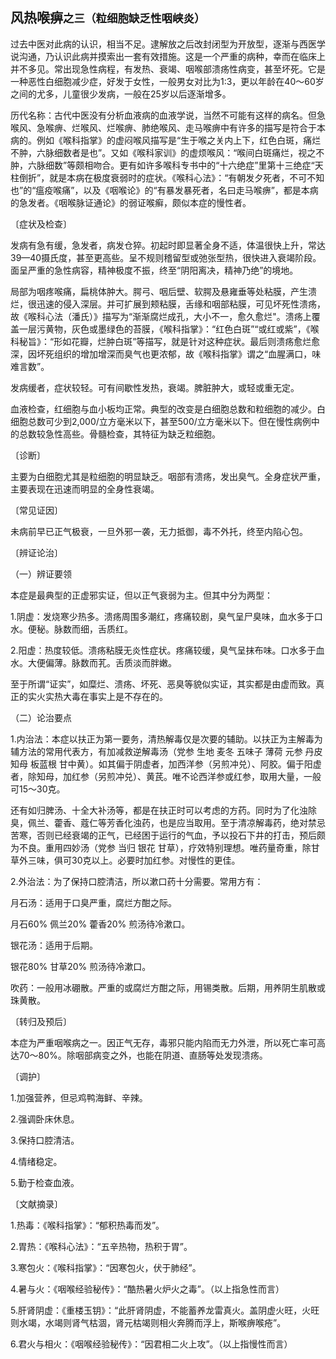 ## 风热喉痹<small>之三（粒细胞缺乏性咽峡炎）</small>

过去中医对此病的认识，相当不足。逮解放之后改封闭型为开放型，逐渐与西医学说沟通，乃认识此病并摸索出一套有效措施。这是一个严重的病种，幸而在临床上并不多见。常出现急性病程，有发热、衰竭、咽喉部溃疡性病变，甚至坏死。它是一种恶性白细胞减少症，好发于女性，一般男女对比为1:3，更以年龄在40〜60岁之间的尤多，儿童很少发病，一般在25岁以后逐渐增多。

历代名称：古代中医没有分析血液病的血液学说，当然不可能有这样的病名。但急喉风、急喉痹、烂喉风、烂喉痹、肺绝喉风、走马喉痹中有许多的描写是符合于本病的。例如《喉科指掌》的虚闷喉风描写是“生于喉之关内上下，红色白斑，痛烂不肿，六脉细数者是也”。又如《喉科家训》的虚烦喉风：“喉间白斑痛烂，视之不肿，六脉细数”等颇相吻合。更有如许多喉科专书中的“十六绝症”里第十三绝症“天柱倒折”，就是本病在极度衰弱时的症状。《喉科心法》：“有朝发夕死者，不可不知也”的“瘟疫喉痛”，以及《咽喉论》的“有暴发暴死者，名曰走马喉痹”，都是本病的急发者。《咽喉脉证通论》的弱证喉癣，颇似本症的慢性者。

〔症状及检查〕

发病有急有缓，急发者，病发仓猝。初起时即显著全身不适，体温很快上升，常达39—40摄氏度，甚至更高些。呈不规则稽留型或弛张型热，很快进入衰竭阶段。面呈严重的急性病容，精神极度不振，终至“阴阳离决，精神乃绝”的境地。

局部为咽疼喉痛，扁桃体肿大。腭弓、咽后壁、软腭及悬雍垂等处粘膜，产生溃烂，很迅速的侵入深层。并可扩展到颊粘膜，舌缘和咽部粘膜，可见坏死性溃疡，故《喉科心法（潘氏）》描写为“渐渐腐烂成孔，大小不一，愈久愈烂"。溃疡上覆盖一层污黄物，灰色或墨绿色的苔膜，《喉科指掌》：“红色白斑”“或红或紫”，《喉科秘旨》：“形如花瓣，烂肿白斑”等描写，就是针对这种症状。最后则溃疡愈烂愈深，因坏死组织的增加增深而臭气也更浓郁，故《喉科指掌》谓之“血腥满口，味难言数”。

发病缓者，症状较轻。可有间歇性发热，衰竭。脾脏肿大，或轻或重无定。

血液检查，红细胞与血小板均正常。典型的改变是白细胞总数和粒细胞的减少。白细胞总数可少到2,000/立方毫米以下，甚至500/立方毫米以下。但在慢性病例中的总数较急性高些。骨髓检查，其特征为缺乏粒细胞。

〔诊断〕

主要为白细胞尤其是粒细胞的明显缺乏。咽部有溃疡，发出臭气。全身症状严重，主要表现在迅速而明显的全身性衰竭。

〔常见证因〕

未病前早已正气极衰，一旦外邪一袭，无力抵御，毒不外托，终至内陷心包。

〔辨证论治〕

（一）辨证要领

本症是最典型的正虚邪实证，但以正气衰弱为主。但其中分为两型：

1.阴虚：发烧寒少热多。溃疡周围多潮红，疼痛较剧，臭气呈尸臭味，血水多于口水。便秘。脉数而细，舌质红。

2.阳虚：热度较低。溃疡粘膜无炎性症状。疼痛较缓，臭气呈抹布味。口水多于血水。大便偏薄。脉数而芤。舌质淡而胖嫩。

至于所谓“证实”，如糜烂、溃疡、坏死、恶臭等貌似实证，其实都是由虚而致。真正的实火实热大毒在事实上是不存在的。

（二）论治要点

1.内治法：本症以扶正为第一要务，清热解毒仅是次要的辅助。以扶正为主解毒为辅方法的常用代表方，有加减救逆解毒汤（党参 生地 麦冬 五味子 薄荷 元参 丹皮 知母 板蓝根 甘中黄）。如其偏于阴虚者，加西洋参（另煎冲兑）、阿胶。偏于阳虚者，除知母，加红参（另煎冲兑）、黄芪。唯不论西洋参或红参，取用大量，一般可15〜30克。

还有如归脾汤、十全大补汤等，都是在扶正时可以考虑的方药。同时为了化浊除臭，佩兰、藿香、蔻仁等芳香化浊药，也是应当取用。至于清凉解毒药，绝对禁忌苦寒，否则已经衰竭的正气，已经困于运行的气血，予以投石下井的打击，预后颇为不良。重用四妙汤（党参 当归 银花 甘草），疗效特别理想。唯药量奇重，除甘草外三味，俱可30克以上。必要时加红参。对慢性的更佳。

2.外治法：为了保持口腔清洁，所以漱口药十分需要。常用方有：

月石汤：适用于口臭严重，腐烂方酣之际。

月石60% 佩兰20% 藿香20% 煎汤待冷漱口。

银花汤：适用于后期。

银花80% 甘草20% 煎汤待冷漱口。

吹药：一般用冰硼散。严重的或腐烂方酣之际，用锡类散。后期，用养阴生肌散或珠黄散。

〔转归及预后〕

本症为严重咽喉病之一。因正气无存，毒邪只能内陷而无力外泄，所以死亡率可高达70〜80%。除咽部病变之外，也能在阴道、直肠等处发现溃疡。

〔调护〕

1.加强营养，但忌鸡鸭海鲜、辛辣。

2.强调卧床休息。

3.保持口腔清洁。

4.情绪稳定。

5.勤于检查血液。

〔文献摘录〕

1.热毒：《喉科指掌》：“郁积热毒而发”。

2.胃热：《喉科心法》：“五辛热物，热积于胃”。

3.寒包火：《喉科指掌》：“因寒包火，伏于肺经”。

4.暑与火：《咽喉经验秘传》：“酷热暑火炉火之毒”。（以上指急性而言）

5.肝肾阴虚：《重楼玉钥》：“此肝肾阴虚，不能蓄养龙雷真火。盖阴虚火旺，火旺则水竭，水竭则肾气枯涸，肾元枯竭则相火奔腾而浮上，斯喉痹喉疮”。

6.君火与相火：《咽喉经验秘传》：“因君相二火上攻”。（以上指慢性而言）
